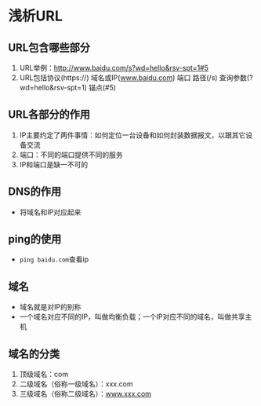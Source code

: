 # 浅析URL
## URL包含哪些部分
1. URL举例：http://www.baidu.com/s?wd=hello&rsv-spt=1#5
2. URL包括协议(https://) 域名或IP(www.baidu.com) 端口 路径(/s) 查询参数(?wd=hello&rsv-spt=1) 锚点(#5)

## URL各部分的作用
1. IP主要约定了两件事情：如何定位一台设备和如何封装数据报文，以跟其它设备交流
2. 端口：不同的端口提供不同的服务
3. IP和端口是缺一不可的

## DNS的作用
* 将域名和IP对应起来

## ping的使用
* `ping baidu.com`查看ip

## 域名
* 域名就是对IP的别称
* 一个域名对应不同的IP，叫做均衡负载；一个IP对应不同的域名，叫做共享主机

## 域名的分类
1. 顶级域名：com
2. 二级域名（俗称一级域名）：xxx.com
3. 三级域名（俗称二级域名）：www.xxx.com